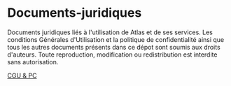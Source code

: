 # Documents-juridiques
Documents juridiques liés à l'utilisation de Atlas et de ses services.
Les conditions Générales d'Utilisation et la politique de confidentialité ainsi que tous les autres documents présents dans ce dépot sont soumis aux droits d'auteurs. Toute reproduction, modification ou redistribution est interdite sans autorisation.

[CGU & PC](./CGU-PC-Atlas-Corporation.pdf)
